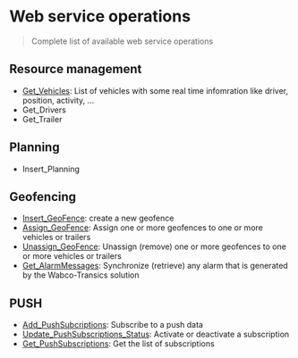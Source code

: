 <!-- docs/op/README.md -->
# Web service operations

> Complete list of available web service operations

## Resource management
- [Get_Vehicles](/op/Get_Vehicles/): List of vehicles with some real time infomration like driver, position, activity, ...
- Get_Drivers
- Get_Trailer


## Planning
- Insert_Planning

## Geofencing
- [Insert_GeoFence](/op/Insert_Geofence/): create a new geofence
- [Assign_GeoFence](/op/Assign_GeoFence/): Assign one or more geofences to one or more vehicles or trailers
- [Unassign_GeoFence](/op/Unassign_GeoFence/): Unassign (remove) one or more geofences to one or more vehicles or trailers
- [Get_AlarmMessages](/op/Get_AlarmMessages/): Synchronize (retrieve) any alarm that is generated by the Wabco-Transics solution

## PUSH
- [Add_PushSubcriptions](op/Add_PushSubscriptions/): Subscribe to a push data
- [Update_PushSubscriptions_Status](op/Update_PushSubscriptions_Status/): Activate or deactivate a subscription
- [Get_PushSubscriptions](/op/Get_PushSubscriptions/): Get the list of subscriptions
